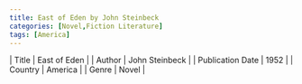```yaml
---
title: East of Eden by John Steinbeck
categories: [Novel,Fiction Literature]
tags: [America]
---     
```

| Title | East of Eden  |
| Author |  John Steinbeck  |
| Publication Date | 1952   |
| Country | America |
| Genre | Novel  |
        